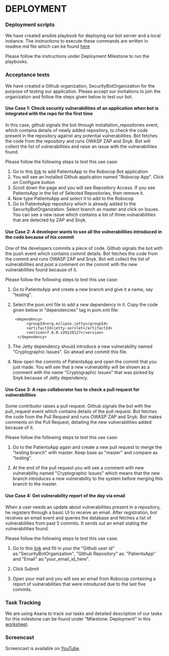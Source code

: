 # DEPLOYMENT

### Deployment scripts

We have created ansible playbook for deploying our bot server and a local instance. The instructions to execute these commands are written in readme.md file which can be found [here](https://github.com/goeltanmay/SecurityBot/blob/master/README.md)

Please follow the instructions under Deployment Milestone to run the playbooks.

### Acceptance tests

We have created a Github organization, SecurityBotOrganization for the purpose of testing our application. Please accept our invitations to join the organization and follow the steps given below to test our bot.

#### Use Case 1: Check security vulnerabilities of an application when bot is integrated with the repo for the first time

In this case, github signals the bot through installation_repositories event, which contains details of newly added repository, to check the code present in the repository against any potential vulnerabilities. Bot fetches the code from the repository and runs OWASP ZAP and Snyk. Bot will collect the list of vulnerabilities and raise an issue with the vulnerabilities found.

Please follow the following steps to test this use case:

1. Go to this [link](https://github.com/organizations/SecurityBotOrganization/settings/installations) to add PatientsApp to the Robocop Bot application
2. You will see an Installed Github application named "Robocop App". Click on Configure button
3. Scroll down the page and you will see Repository Access. If you see PatientsApp in the list of Selected Repositories, then remove it.
4. Now type PatientsApp and select it to add to the Robocop
5. Go to PatientsApp repository which is already added to the SecurityBotOrganization. Select branch as master and click on Issues. You can see a new issue which contains a list of three vulnarabilities  that are detected by ZAP and Snyk.

#### Use Case 2: A developer wants to see all the vulnerabilities introduced in the code because of his commit

One of the developers commits a piece of code. Github signals the bot with the push event which contains commit details. Bot fetches the code from the commit and runs OWASP ZAP and Snyk. Bot will collect the list of vulnerabilities and post a comment on the commit with the new vulnerabilities found because of it.

Please follow the following steps to test this use case:

1. Go to PatientsApp and create a new branch and give it a name, say "testing".
2. Select the pom.xml file to add a new dependency in it. Copy the code given below in "dependencies" tag in pom.xml file:

        <dependency>
             <groupId>org.eclipse.jetty</groupId>
             <artifactId>jetty-servlet</artifactId>
             <version>7.6.0.v20120127</version>
         </dependency>

3. The Jetty dependency should introduce a new vulnerability named "Cryptographic Issues". Go ahead and commit this file.

4. Now open the commits of PatientsApp and open the commit that you just made. You will see that a new vulnerability will be shown as a comment with the name "Cryptographic Issues" that was picked by Snyk because of Jetty dependency.

#### Use Case 3: A repo collaborator has to check a pull request for vulnerabilities

Some contributor raises a pull request. Github signals the bot with the pull_request event which contains details of the pull request. Bot fetches the code from the Pull Request and runs OWASP ZAP and Snyk. Bot makes comments on the Pull Request, detailing the new vulnerabilities added because of it.

Please follow the following steps to test this use case:

1. Go to the PatientsApp again and create a new pull request to merge the "testing branch" with master. Keep base as "master" and compare as "testing".

2. At the end of the pull request you will see a comment with  new vulnerability named "Cryptographic Issues" which means that the new branch introduces a new vulnerability to the system before merging this branch to the master.

#### Use Case 4: Get vulnerability report of the day via email

When a user needs an update about vulnerabilities present in a repository, he registers through a basic UI to receive an email. After registration, bot receives an email event and queries the database and fetches a list of vulnerabilities from past 5 commits. It sends out an email stating the vulnerabilities found.

Please follow the following steps to test this use case:

1. Go to this [link](http://desolate-fortress-49649.herokuapp.com/emailreport) and fill in your the "Github user id" as:"SecurityBotOrganization", "Github Repository" as: "PatientsApp" and "Email" as:"your_email_id_here".

2. Click Submit

3. Open your mail and you will see an email from Robocop containing a report of vulnerabilities that were introduced due to the last five commits.


### Task Tracking
We are using Asana to track our tasks and detailed description of our tasks for this milestone can be found under "Milestone: Deployment" in this [worksheet](WORKSHEET.md).

### Screencast
Screencast is available on [YouTube](https://youtu.be/Qhn-OpmSwQM).
